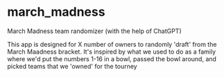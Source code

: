 # march_madness
March Madness team randomizer (with the help of ChatGPT)

This app is designed for X number of owners to randomly 'draft' from the March Maadness bracket.  It's inspired by what we used to do as a family where we'd put the numbers 1-16 in a bowl, passed the bowl around, and picked teams that we 'owned' for the tourney
